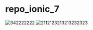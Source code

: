 # repo_ionic_7
![342222222](https://user-images.githubusercontent.com/81184929/132927150-a444eeba-f0bf-4c4a-a8eb-6433e9dc201c.PNG)
![2112123213213232323](https://user-images.githubusercontent.com/81184929/132927161-88076701-934f-410e-bc26-3debeb665fa3.PNG)
